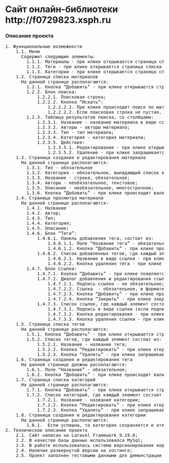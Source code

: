 <h1>Cайт онлайн-библиотеки http://f0729823.xsph.ru </h1>
<h3>Описание проекта</h3>
<pre>1. Функциональные возможности
    1.1. Меню
      Содержит следующие элементы:
        1.1.1. Материалы - при клике открывается страница списка материалов;
        1.1.2. Теги - при клике открывается страница списка тегов;
        1.1.3. Категории - при клике открывается страница списка категорий;
    1.2. Страница списка материалов
      На данной странице располагаются:
        1.2.1. Кнопка “Добавить” - при клике открывается страница создания и редактирования материала;
        1.2.2. Блок поиска:
            1.2.2.1. Поисковая строка;
            1.2.2.2. Кнопка “Искать”:
                1.2.2.2.1. При клике происходит поиск по материалам;
                1.2.2.2.2. Если поисковая строка не пустая, то идёт поиск вхождения поисковой строки в названиях материалов, авторах, тегах и категориях;
        1.2.3. Таблица результатов поиска, со столбцами:
            1.2.3.1. Название - название материала в виде ссылки на просмотр материала;
            1.2.3.2. Авторы - авторы материала;
            1.2.3.3. Тип - тип материала;
            1.2.3.4. Категория - категория материала;
            1.2.3.5. Действия:
                1.2.3.5.1. Редактирование - при клике открывается страница создания и редактирования материала;
                1.2.3.5.2. Удаление - при клике запрашивается подтверждение удаления, при одобрении происходит удаление материала;
    1.3. Страница создания и редактирования материала
      На данной странице располагаются:
        1.3.1. Тип - обязательное
        1.3.2. Категория - обязательное, выпадающий список категорий;
        1.3.3. Название - строка, обязательное;
        1.3.4. Авторы - необязательное, текстовое;
        1.3.5. Описание - необязательное, многострочное;
        1.3.6. Кнопка “Добавить” - при клике происходит валидация формы и если нет ошибок, то материал сохраняется;
    1.4. Страница просмотра материала
      На данной странице располагаются:
        1.4.1. Название
        1.4.2. Автор;
        1.4.3. Тип;
        1.4.4. Категория;
        1.4.5. Описание;
        1.4.6. Блок “Теги”:
            1.4.6.1. Панель добавления тега, состоит из:
                1.4.6.1.1. Поле “Название тега” - обязательное, выпадающий список из тегов;
                1.4.6.1.2. Кнопка “Добавить” - при клике происходит валидация, если успешно, то тег добавляется к материалу;
            1.4.6.2. Список добавленных тегов, где каждый элемент состоит из:
                1.4.6.2.1. Название в виде ссылки - при клике открывается страница просмотра материалов с поиском по выбранному тегу;
                1.4.6.2.2. Кнопка удаления тега - при клике запрашивается подтверждение удаления, в случае подтверждения тег удаляется;
        1.4.7. Блок Ссылки:
            1.4.7.1. Кнопка “Добавить” - при клике появляется диалог добавления ссылки;
            1.4.7.2. Диалог добавления и редактирования ссылки, состоит из:
                1.4.7.2.1. Подпись ссылки - не обязательное;
                1.4.7.2.2. Ссылка  - обязательное, в формате url;
                1.4.7.2.3. Кнопка “Добавить” - при клике происходит валидация данных и в случае успеха ссылка добавляется к материалу;
                1.4.7.2.4. Кнопка “Закрыть” - при клике закрывается диалоговое окно;
            1.4.7.3. Список ссылок, где каждый элемент состоит из:
                1.4.7.3.1. Подпись в виде ссылки (если подпись не задана, то выводится ссылка);
                1.4.7.3.2. Кнопка редактирования - при клике открывается диалог добавления и редактирования ссылки;
                1.4.7.3.3. Кнопка удаления ссылки - при клике запрашивается подтверждение удаления, в случае подтверждения ссылка удаляется;
    1.5. Страница списка тегов
      На данной странице располагаются:
        1.5.1. Кнопка “Добавить” - при клике открывается страница создания и редактирования тега;
        1.5.2. Список тегов, где каждый элемент состоит из:
            1.5.2.1. Название - название тега;
            1.5.2.2. Кнопка “Редактировать” - при клике открывается страница создания и редактирования тега;
            1.5.2.3. Кнопка “Удалить” - при клике запрашивается подтверждение удаления, в случае подтверждения тег удаляется;
    1.6. Страница создания и редактирования тега
      На данной странице должны располагаются:
        1.6.1. Поле “Название” - обязательное;
        1.6.2. Кнопка “Добавить” - при клике происходит валидация данных, если успешна, то тег сохраняется и открывается страница списка тегов;
    1.7. Страница списка категорий
      На данной странице располагаются:
        1.7.1. Кнопка “Добавить” - при клике открывается страница создания и редактирования категории;
        1.7.2. Список категорий, где каждый элемент состоит из:
            1.7.2.1. Название - название категории;
            1.7.2.2. Кнопка “Редактировать” - при клике открывается страница создания и редактирования категории;
            1.7.2.3. Кнопка “Удалить” - при клике запрашивается подтверждение удаления, в случае подтверждения категория удаляется;
    1.8. Страница создания и редактирования категории
      На данной странице располагаются:
        1.8.1.	Если успешна, то категория сохраняется и открывается страница списка категорий;
2. Техническое описание проекта
    2.1. Сайт написан на Laravel Framework 9.19.0;
    2.2. В качестве базы данных использовался MySql;
    2.3. В работе использовалась система версионирования кода Git (github.com);
    2.4. Наличие развернутой версии на хостинге;
    2.5. Проект заполнен тестовыми данными для демонстрации отображения.

</pre>